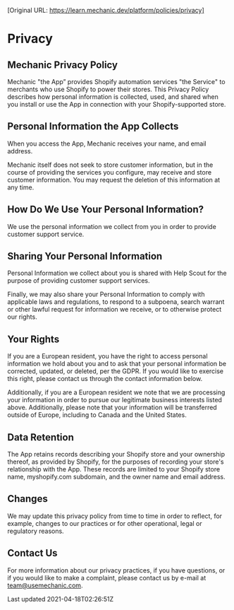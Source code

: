 [Original URL: https://learn.mechanic.dev/platform/policies/privacy]

# Privacy

## Mechanic Privacy Policy

Mechanic "the App” provides Shopify automation services "the Service" to merchants who use Shopify to power their stores. This Privacy Policy describes how personal information is collected, used, and shared when you install or use the App in connection with your Shopify-supported store.

## Personal Information the App Collects

When you access the App, Mechanic receives your name, and email address.

Mechanic itself does not seek to store customer information, but in the course of providing the services you configure, may receive and store customer information. You may request the deletion of this information at any time.

## How Do We Use Your Personal Information?

We use the personal information we collect from you in order to provide customer support service.

## Sharing Your Personal Information

Personal Information we collect about you is shared with Help Scout for the purpose of providing customer support services.

Finally, we may also share your Personal Information to comply with applicable laws and regulations, to respond to a subpoena, search warrant or other lawful request for information we receive, or to otherwise protect our rights.

## Your Rights

If you are a European resident, you have the right to access personal information we hold about you and to ask that your personal information be corrected, updated, or deleted, per the GDPR. If you would like to exercise this right, please contact us through the contact information below.

Additionally, if you are a European resident we note that we are processing your information in order to pursue our legitimate business interests listed above. Additionally, please note that your information will be transferred outside of Europe, including to Canada and the United States.

## Data Retention

The App retains records describing your Shopify store and your ownership thereof, as provided by Shopify, for the purposes of recording your store's relationship with the App. These records are limited to your Shopify store name, myshopify.com subdomain, and the owner name and email address.

## Changes

We may update this privacy policy from time to time in order to reflect, for example, changes to our practices or for other operational, legal or regulatory reasons.

## Contact Us

For more information about our privacy practices, if you have questions, or if you would like to make a complaint, please contact us by e-mail at team@usemechanic.com.

Last updated 2021-04-18T02:26:51Z